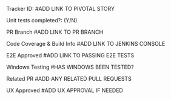 Tracker ID: #ADD LINK TO PIVOTAL STORY

Unit tests completed?: (Y/N)

PR Branch #ADD LINK TO PR BRANCH

Code Coverage & Build Info #ADD LINK TO JENKINS CONSOLE

E2E Approved #ADD LINK TO PASSING E2E TESTS

Windows Testing #HAS WINDOWS BEEN TESTED?

Related PR #ADD ANY RELATED PULL REQUESTS

UX Approved #ADD UX APPROVAL IF NEEDED